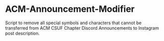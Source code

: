 # ACM-Announcement-Modifier
Script to remove all special symbols and characters that cannot be transferred from ACM CSUF Chapter Discord Announcements to Instagram post description.
